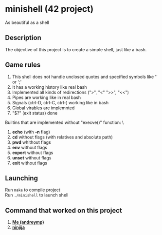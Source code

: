 # minishell (42 project)
As beautiful as a shell
## Description
The objective of this project is to create a simple shell, just like a bash.
## Game rules
1. This shell does not handle unclosed quotes and specified symbols like '\' or ';'
2. It has a working history like real bash
3. Implemented all kinds of redirections (">", "<" ">>", "<<")
4. Pipes are working like in real bash
5. Signals (ctrl-D, ctrl-C, ctrl-\) working like in bash
6. Global virables are implemnted
7. "$?" (exit status) done

Builtins that are implemented without "execve()" function: \
1. **echo** (with **-n** flag)
2. **cd** without flags (with relatives and absolute path)
3. **pwd** whithout flags
4. **env** without flags
5. **export** without flags
6. **unset** without flags
7. **exit** without flags
## Launching
Run `make` to compile project \
Run `./minishell` to launch shell
## Command that worked on this project
1. [**Me (andreymp)**](https://github.com/andreymp)
2. [**ninjija**](https://github.com/ninjija)
